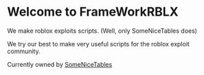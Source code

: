 # Welcome to FrameWorkRBLX
We make roblox exploits scripts. (Well, only SomeNiceTables does)

We try our best to make very useful scripts for the roblox exploit community.

Currently owned by [SomeNiceTables](https://github.com/SomeNiceTables)


<!--

**Here are some ideas to get you started:**

🙋‍♀️ A short introduction - what is your organization all about?
🌈 Contribution guidelines - how can the community get involved?
👩‍💻 Useful resources - where can the community find your docs? Is there anything else the community should know?
🍿 Fun facts - what does your team eat for breakfast?
🧙 Remember, you can do mighty things with the power of [Markdown](https://docs.github.com/github/writing-on-github/getting-started-with-writing-and-formatting-on-github/basic-writing-and-formatting-syntax)
-->
